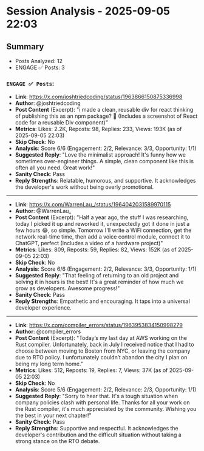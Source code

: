 # Session Analysis - 2025-09-05 22:03

## Summary
- Posts Analyzed: 12
- ENGAGE ✅ Posts: 3

### `ENGAGE ✅ Posts`:

- **Link**: https://x.com/joshtriedcoding/status/1963866150875336998
- **Author**: @joshtriedcoding
- **Post Content** (Excerpt): "i made a clean, reusable div for react thinking of publishing this as an npm package? 👀 (Includes a screenshot of React code for a reusable Div component)"
- **Metrics**: Likes: 2.2K, Reposts: 98, Replies: 233, Views: 193K (as of 2025-09-05 22:03)
- **Skip Check**: No
- **Analysis**: Score 6/6 (Engagement: 2/2, Relevance: 3/3, Opportunity: 1/1)
- **Suggested Reply**: "Love the minimalist approach! It's funny how we sometimes over-engineer things. A simple, clean component like this is often all you need. Great work!"
- **Sanity Check**: Pass
- **Reply Strengths**: Relatable, humorous, and supportive. It acknowledges the developer's work without being overly promotional.

---

- **Link**: https://x.com/WarrenLau_/status/1964042031589970115
- **Author**: @WarrenLau_
- **Post Content** (Excerpt): "Half a year ago, the stuff I was researching, today I picked it up and reworked it, unexpectedly got it done in just a few hours 😂, so simple. Tomorrow I'll write a WiFi connection, get the network real-time time, then add a voice control module, connect it to ChatGPT, perfect (Includes a video of a hardware project)"
- **Metrics**: Likes: 809, Reposts: 59, Replies: 82, Views: 152K (as of 2025-09-05 22:03)
- **Skip Check**: No
- **Analysis**: Score 6/6 (Engagement: 2/2, Relevance: 3/3, Opportunity: 1/1)
- **Suggested Reply**: "That feeling of returning to an old project and solving it in hours is the best! It's a great reminder of how much we grow as developers. Awesome progress!"
- **Sanity Check**: Pass
- **Reply Strengths**: Empathetic and encouraging. It taps into a universal developer experience.

---

- **Link**: https://x.com/compiler_errors/status/1963953834150998279
- **Author**: @compiler_errors
- **Post Content** (Excerpt): "Today’s my last day at AWS working on the Rust compiler. Unfortunately, back in July I received notice that I had to choose between moving to Boston from NYC, or leaving the company due to RTO policy. I unfortunately couldn’t abandon the city I plan on being my long term home."
- **Metrics**: Likes: 512, Reposts: 19, Replies: 7, Views: 37K (as of 2025-09-05 22:03)
- **Skip Check**: No
- **Analysis**: Score 5/6 (Engagement: 2/2, Relevance: 2/3, Opportunity: 1/1)
- **Suggested Reply**: "Sorry to hear that. It's a tough situation when company policies clash with personal life. Thanks for all your work on the Rust compiler, it's much appreciated by the community. Wishing you the best in your next chapter!"
- **Sanity Check**: Pass
- **Reply Strengths**: Supportive and respectful. It acknowledges the developer's contribution and the difficult situation without taking a strong stance on the RTO debate.
